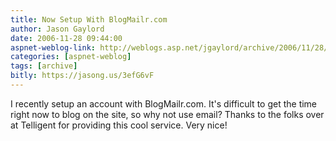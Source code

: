 ```yaml
---
title: Now Setup With BlogMailr.com
author: Jason Gaylord
date: 2006-11-28 09:44:00
aspnet-weblog-link: http://weblogs.asp.net/jgaylord/archive/2006/11/28/now-setup-with-blogmailr-com.aspx
categories: [aspnet-weblog]
tags: [archive]
bitly: https://jasong.us/3efG6vF
---
```


I recently setup an account with BlogMailr.com. It's difficult to get the time right now to blog on the site, so why not use email? Thanks to the folks over at Telligent for providing this cool service. Very nice!